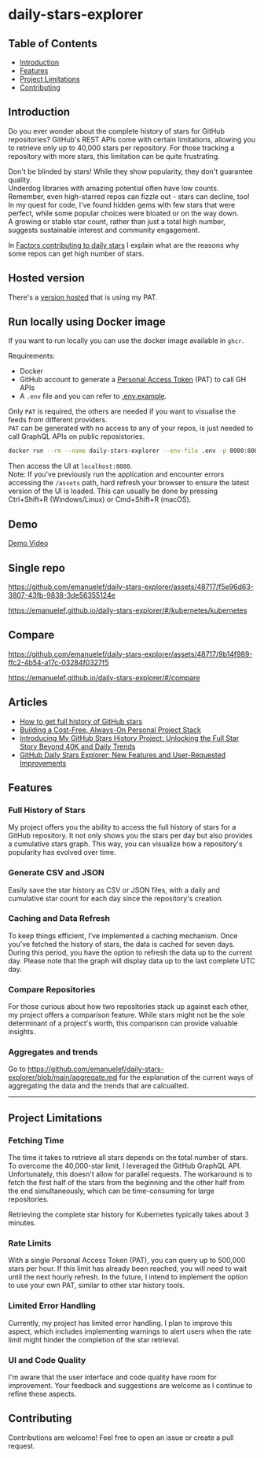 # daily-stars-explorer

## Table of Contents

- [Introduction](#introduction)
- [Features](#features)
- [Project Limitations](#project-limitations)
- [Contributing](#contributing)

## Introduction

Do you ever wonder about the complete history of stars for GitHub repositories? GitHub's REST APIs come with certain limitations, allowing you to retrieve only up to 40,000 stars per repository. For those tracking a repository with more stars, this limitation can be quite frustrating.

Don't be blinded by stars! While they show popularity, they don't guarantee quality.  
Underdog libraries with amazing potential often have low counts.  
Remember, even high-starred repos can fizzle out - stars can decline, too!  
In my quest for code, I've found hidden gems with few stars that were perfect, while some popular choices were bloated or on the way down.  
A growing or stable star count, rather than just a total high number, suggests sustainable interest and community engagement.

In [Factors contributing to daily stars](./website/src/info.md#factors-contributing-to-daily-stars) I explain what are the reasons why some repos can get high number of stars.

## Hosted version

There's a [version hosted](https://emanuelef.github.io/daily-stars-explorer/#/helm/helm) that is using my PAT.

## Run locally using Docker image

If you want to run locally you can use the docker image available in `ghcr`. 

Requirements:
- Docker
- GitHub account to generate a [Personal Access Token](https://docs.github.com/en/authentication/keeping-your-account-and-data-secure/managing-your-personal-access-tokens) (PAT) to call GH APIs
- A `.env` file and you can refer to [.env.example](.env.example).  
  
Only `PAT` is required, the others are needed if you want to visualise the feeds from different providers.  
`PAT` can be generated with no access to any of your repos, is just needed to call GraphQL APIs on public reposistories.  

```bash
docker run --rm --name daily-stars-explorer --env-file .env -p 8080:8080 ghcr.io/emanuelef/daily-stars-explorer:latest
```

Then access the UI at `localhost:8080`.  
Note: If you've previously run the application and encounter errors accessing the `/assets` path, hard refresh your browser to ensure the latest version of the UI is loaded. This can usually be done by pressing Ctrl+Shift+R (Windows/Linux) or Cmd+Shift+R (macOS).  

## Demo

[Demo Video](https://www.loom.com/share/b1728c0305e74a8ebf1e23c419c84549?sid=3bdcbbf6-d205-4157-bed5-825d4ba5f5e3)

## Single repo

https://github.com/emanuelef/daily-stars-explorer/assets/48717/f5e96d63-3807-43fb-9838-3de56355124e

https://emanuelef.github.io/daily-stars-explorer/#/kubernetes/kubernetes

## Compare

https://github.com/emanuelef/daily-stars-explorer/assets/48717/9b14f989-ffc2-4b54-a17c-03284f0327f5

https://emanuelef.github.io/daily-stars-explorer/#/compare

## Articles

- [How to get full history of GitHub stars](https://medium.com/@emafuma/how-to-get-full-history-of-github-stars-f03cc93183a7)
- [Building a Cost-Free, Always-On Personal Project Stack](https://medium.com/@emafuma/building-a-cost-free-always-on-personal-project-stack-3eaa02ac16b6)
- [Introducing My GitHub Stars History Project: Unlocking the Full Star Story Beyond 40K and Daily Trends](https://www.reddit.com/r/github/comments/17e31ab/introducing_my_github_stars_history_project/)
- [GitHub Daily Stars Explorer: New Features and User-Requested Improvements](https://medium.com/@emafuma/github-daily-stars-explorer-new-features-and-user-requested-improvements-f2805ac98cfd)

## Features

### Full History of Stars

My project offers you the ability to access the full history of stars for a GitHub repository. It not only shows you the stars per day but also provides a cumulative stars graph. This way, you can visualize how a repository's popularity has evolved over time.

### Generate CSV and JSON

Easily save the star history as CSV or JSON files, with a daily and cumulative star count for each day since the repository's creation.

### Caching and Data Refresh

To keep things efficient, I've implemented a caching mechanism. Once you've fetched the history of stars, the data is cached for seven days. During this period, you have the option to refresh the data up to the current day. Please note that the graph will display data up to the last complete UTC day.

### Compare Repositories

For those curious about how two repositories stack up against each other, my project offers a comparison feature. While stars might not be the sole determinant of a project's worth, this comparison can provide valuable insights.

### Aggregates and trends

Go to https://github.com/emanuelef/daily-stars-explorer/blob/main/aggregate.md for the explanation of the current ways of aggregating the data and the trends that are calcualted.

---

## Project Limitations

### Fetching Time

The time it takes to retrieve all stars depends on the total number of stars. To overcome the 40,000-star limit, I leveraged the GitHub GraphQL API. Unfortunately, this doesn't allow for parallel requests. The workaround is to fetch the first half of the stars from the beginning and the other half from the end simultaneously, which can be time-consuming for large repositories.

Retrieving the complete star history for Kubernetes typically takes about 3 minutes.

### Rate Limits

With a single Personal Access Token (PAT), you can query up to 500,000 stars per hour. If this limit has already been reached, you will need to wait until the next hourly refresh. In the future, I intend to implement the option to use your own PAT, similar to other star history tools.

### Limited Error Handling

Currently, my project has limited error handling. I plan to improve this aspect, which includes implementing warnings to alert users when the rate limit might hinder the completion of the star retrieval.

### UI and Code Quality

I'm aware that the user interface and code quality have room for improvement. Your feedback and suggestions are welcome as I continue to refine these aspects.

## Contributing

Contributions are welcome! Feel free to open an issue or create a pull request.
